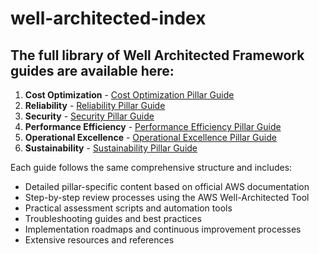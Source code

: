 # well-architected-index

## The full library of Well Architected Framework guides are available here:

1. **Cost Optimization** - [Cost Optimization Pillar Guide](https://github.com/rushealy-aws/well-architected-guide-cost-pillar)
2. **Reliability** - [Reliability Pillar Guide](https://github.com/rushealy-aws/well-architected-guide-reliability-pillar)
3. **Security** - [Security Pillar Guide](https://github.com/rushealy-aws/well-architected-guide-security-pillar)
4. **Performance Efficiency** - [Performance Efficiency Pillar Guide](https://github.com/rushealy-aws/well-architected-guide-performance-pillar)
5. **Operational Excellence** - [Operational Excellence Pillar Guide](https://github.com/rushealy-aws/well-architected-guide-operational-excellence-pillar)
6. **Sustainability** - [Sustainability Pillar Guide](https://github.com/rushealy-aws/well-architected-guide-sustainability-pillar)

Each guide follows the same comprehensive structure and includes:
- Detailed pillar-specific content based on official AWS documentation
- Step-by-step review processes using the AWS Well-Architected Tool
- Practical assessment scripts and automation tools
- Troubleshooting guides and best practices
- Implementation roadmaps and continuous improvement processes
- Extensive resources and references
